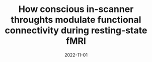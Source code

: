 ---
title: "How conscious in-scanner throughts modulate functional connectivity during resting-state fMRI"
project_id: bold_connectivity_dynamics
date: 2022-11-01
conference_id: "SFN_2022"
presenters:
   - megan_spurney
   - javier_gonzalez-castillo
   - daniel_handwerker
   - joshua_teves
   - peter_bandettini
summary: "<p>Previous research has suggested that ongoing in-scanner experience may modulate patterns of functional connectivity during resting-state fMRI (rsfMRI)1,2,3,4. However, the extent to which these experiences contribute to individual variability in rsfMRI functional connectivity (FC) remains unknown. Understanding these phenomena is key to explaining unknown variability in healthy subjects and clinical populations (i.e., biomarkers). To address this knowledge gap, we aim to analyze the relationship between FC and reported in-scanner experiences during resting-state fMRI scans. First, we look for significant differences in FC between scans grouped based on different reported patterns of thought. Then, we demonstrate it is possible to predict reported patterns of thought using FC data.</p>"
file: /assets/presentations/SFN_Poster_Spurney_2022_sm.pdf
filename: SFN_Poster_Spurney_2022_sm.pdf
layout: presentation
---